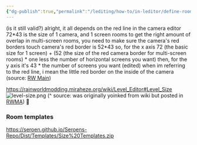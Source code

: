 ```yaml
---
{"dg-publish":true,"permalink":"/lediting/how-to/in-leditor/define-room-size/"}
---
```


(is it still valid?)
alright, it all depends on the red line in the camera editor
72\*43 is the size of 1 camera, and 1 screen rooms
to get the right amount of overlap in multi-screen rooms, you need to make sure the camera's red borders touch
camera's red border is 52\*43
so, for the x axis 72 (the basic size for 1 screen) + (52 (the size of the red camera border for multi-screen rooms) \* one less the number of horizontal screens you want)
then, for the y axis it's 43 \* the number of screens you want (edited)
when im referring to the red line, i mean the little red border on the inside of the camera
(source: [RW Main](https://discord.com/channels/291184728944410624/431534164932689921/518874593621049344))

https://rainworldmodding.miraheze.org/wiki/Level_Editor#Level_Size
![level-size.png](/img/user/pics/level-size.png)
 (^ source: was originally yoinked from wiki but posted in [RWMA](https://discord.com/channels/1083481230839922688/1083506128010358915/1217925887518048296))
🤨
### Room templates
https://seroen.github.io/Seroens-Repo/Dist/Templates/Size%20Templates.zip
